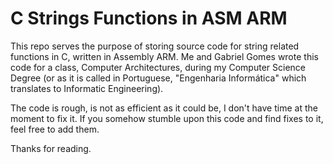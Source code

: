 # C Strings Functions in ASM ARM
 This repo serves the purpose of storing source code for string related functions in C, written in Assembly ARM.
 Me and Gabriel Gomes wrote this code for a class, Computer Architectures, during my Computer Science Degree (or as it is called in Portuguese, "Engenharia Informática" which translates to Informatic Engineering).

The code is rough, is not as efficient as it could be, I don't have time at the moment to fix it. If you somehow stumble upon this code and find fixes to it, feel free to add them.

Thanks for reading.
